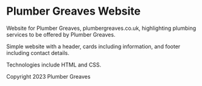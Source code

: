 # Plumber Greaves Website

Website for Plumber Greaves, plumbergreaves.co.uk, highlighting plumbing services to be offered by Plumber Greaves.

Simple website with a header, cards including information, and footer including contact details.

Technologies include HTML and CSS.

Copyright 2023 Plumber Greaves
